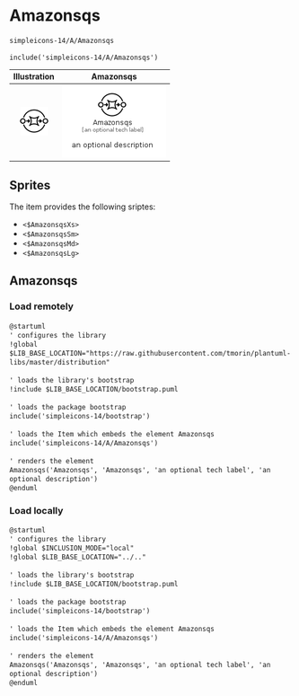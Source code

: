 # Amazonsqs


```text
simpleicons-14/A/Amazonsqs
```

```text
include('simpleicons-14/A/Amazonsqs')
```



| Illustration | Amazonsqs |
| :---: | :---: |
| ![illustration for Illustration](../../simpleicons-14/A/Amazonsqs.png) | ![illustration for Amazonsqs](../../simpleicons-14/A/Amazonsqs.Local.png) |



## Sprites
The item provides the following sriptes:

- `<$AmazonsqsXs>`
- `<$AmazonsqsSm>`
- `<$AmazonsqsMd>`
- `<$AmazonsqsLg>`





## Amazonsqs

### Load remotely
```plantuml
@startuml
' configures the library
!global $LIB_BASE_LOCATION="https://raw.githubusercontent.com/tmorin/plantuml-libs/master/distribution"

' loads the library's bootstrap
!include $LIB_BASE_LOCATION/bootstrap.puml

' loads the package bootstrap
include('simpleicons-14/bootstrap')

' loads the Item which embeds the element Amazonsqs
include('simpleicons-14/A/Amazonsqs')

' renders the element
Amazonsqs('Amazonsqs', 'Amazonsqs', 'an optional tech label', 'an optional description')
@enduml
```

### Load locally
```plantuml
@startuml
' configures the library
!global $INCLUSION_MODE="local"
!global $LIB_BASE_LOCATION="../.."

' loads the library's bootstrap
!include $LIB_BASE_LOCATION/bootstrap.puml

' loads the package bootstrap
include('simpleicons-14/bootstrap')

' loads the Item which embeds the element Amazonsqs
include('simpleicons-14/A/Amazonsqs')

' renders the element
Amazonsqs('Amazonsqs', 'Amazonsqs', 'an optional tech label', 'an optional description')
@enduml
```

